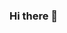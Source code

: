 ### Hi there 👋

<!--
**Solobarine/Solobarine** is a ✨ _special_ ✨ repository because its `README.md` (this file) appears on your GitHub profile.

Here are some ideas to get you started:

- 🔭 I’m currently working on a Leaderboard project that sends and recieves data via an API.
- 🌱 I’m currently learning JavaScript
- 👯 I’m looking to collaborate on ...
- 💬 Ask me about my past projects and I will be happy to help.
- 📫 Reach me via my social media handles: [LinkedIn] | [email](wwww.solobarine@gmail.com)
- ⚡ Fun fact: I love swimming, just not in water.
-->
